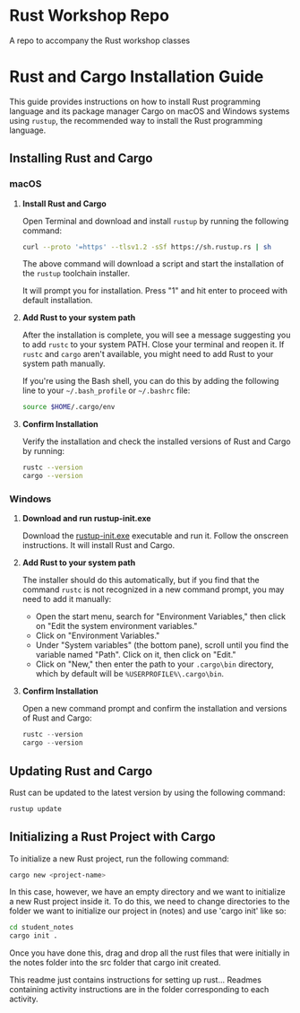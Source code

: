 # Rust Workshop Repo

A repo to accompany the Rust workshop classes

# Rust and Cargo Installation Guide

This guide provides instructions on how to install Rust programming language and its package manager Cargo on macOS and Windows systems using `rustup`, the recommended way to install the Rust programming language.

## Installing Rust and Cargo
### macOS

1. **Install Rust and Cargo**

    Open Terminal and download and install `rustup` by running the following command:

    ```bash
    curl --proto '=https' --tlsv1.2 -sSf https://sh.rustup.rs | sh
    ```

    The above command will download a script and start the installation of the `rustup` toolchain installer.

    It will prompt you for installation. Press "1" and hit enter to proceed with default installation.

2. **Add Rust to your system path**

    After the installation is complete, you will see a message suggesting you to add `rustc` to your system PATH. Close your terminal and reopen it. If `rustc` and `cargo` aren't available, you might need to add Rust to your system path manually.

    If you're using the Bash shell, you can do this by adding the following line to your `~/.bash_profile` or `~/.bashrc` file:

    ```bash
    source $HOME/.cargo/env
    ```

3. **Confirm Installation**

    Verify the installation and check the installed versions of Rust and Cargo by running:

    ```bash
    rustc --version
    cargo --version
    ```

### Windows

1. **Download and run rustup-init.exe**

    Download the [rustup-init.exe](https://win.rustup.rs/) executable and run it. Follow the onscreen instructions. It will install Rust and Cargo.

2. **Add Rust to your system path**

    The installer should do this automatically, but if you find that the command `rustc` is not recognized in a new command prompt, you may need to add it manually:

    - Open the start menu, search for "Environment Variables," then click on "Edit the system environment variables."
    - Click on "Environment Variables."
    - Under "System variables" (the bottom pane), scroll until you find the variable named "Path". Click on it, then click on "Edit."
    - Click on "New," then enter the path to your `.cargo\bin` directory, which by default will be `%USERPROFILE%\.cargo\bin`.

3. **Confirm Installation**

    Open a new command prompt and confirm the installation and versions of Rust and Cargo:

    ```powershell
    rustc --version
    cargo --version
    ```

## Updating Rust and Cargo

Rust can be updated to the latest version by using the following command:

```bash
rustup update
```

## Initializing a Rust Project with Cargo

To initialize a new Rust project, run the following command:

```bash
cargo new <project-name>
```

In this case, however, we have an empty directory and we want to initialize a new Rust project inside it. To do this, we need to change directories to the folder we want to initialize our project in (notes) and use 'cargo init' like so:


```bash
cd student_notes
cargo init .
```

Once you have done this, drag and drop all the rust files that were initially in the notes folder into the src folder that cargo init created.

This readme just contains instructions for setting up rust...
Readmes containing activity instructions are in the folder corresponding to each activity.
